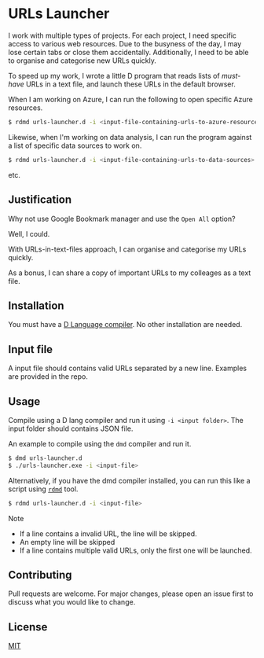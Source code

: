# URLs Launcher

I work with multiple types of projects. For each project, I need specific access to various web resources. Due to the busyness of the day, I may lose certain tabs or close them accidentally. Additionally, I need to be able to organise and categorise new URLs quickly.

To speed up my work, I wrote a little D program that reads lists of *must-have* URLs in a text file, and launch these URLs in the default browser.

When I am working on Azure, I can run the following to open specific Azure resources.

```bash
$ rdmd urls-launcher.d -i <input-file-containing-urls-to-azure-resources>
```

Likewise, when I'm working on data analysis, I can run the program against a list of specific data sources to work on.

```bash
$ rdmd urls-launcher.d -i <input-file-containing-urls-to-data-sources>
```

etc.

## Justification

Why not use Google Bookmark manager and use the `Open All` option?

Well, I could.

With URLs-in-text-files approach, I can organise and categorise my URLs quickly.

As a bonus, I can share a copy of important URLs to my colleages as a text file.


## Installation
You must have a [D Language compiler](https://dlang.org/download.html). No other  installation are needed. 

## Input file

A input file should contains valid URLs separated by a new line. Examples are provided in the repo.

## Usage

Compile using a D lang compiler and run it using `-i <input folder>`. The input folder should contains JSON file. 

An example to compile using the `dmd` compiler and run it.

```bash
$ dmd urls-launcher.d
$ ./urls-launcher.exe -i <input-file>
```

Alternatively, if you have the dmd compiler installed, you can run this like a script using [`rdmd`](https://dlang.org/rdmd.html) tool.

```bash
$ rdmd urls-launcher.d -i <input-file>
```

Note

- If a line contains a invalid URL, the line will be skipped.
- An empty line will be skipped
- If a line contains multiple valid URLs, only the first one will be launched.

## Contributing
Pull requests are welcome. For major changes, please open an issue first to discuss what you would like to change.

## License
[MIT](https://choosealicense.com/licenses/mit/)